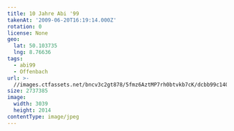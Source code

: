 ```yaml
---
title: 10 Jahre Abi '99
takenAt: '2009-06-20T16:19:14.000Z'
rotation: 0
license: None
geo:
  lat: 50.103735
  lng: 8.76636
tags:
  - abi99
  - Offenbach
url: >-
  //images.ctfassets.net/bncv3c2gt878/5fmz6AztMP7rh0btvkb7cK/dcbb99c1400790bd3c862733ea4e4394/10-jahre-abi-99_4350404559_o
size: 2737385
image:
  width: 3039
  height: 2014
contentType: image/jpeg
---
```


